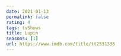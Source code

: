 ```yaml
---
date: 2021-01-13
permalink: false
rating: 4
tags: tvShows
title: Lupin
seasons: [1]
url: https://www.imdb.com/title/tt2531336
---
```

